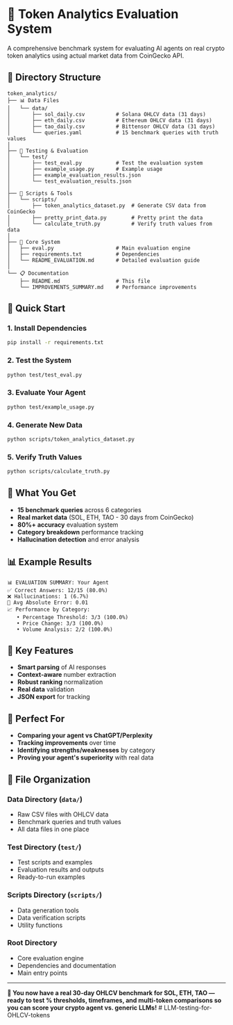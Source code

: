# 🚀 Token Analytics Evaluation System

A comprehensive benchmark system for evaluating AI agents on real crypto token analytics using actual market data from CoinGecko API.

## 📁 Directory Structure

```
token_analytics/
├── 📊 Data Files
│   └── data/
│       ├── sol_daily.csv          # Solana OHLCV data (31 days)
│       ├── eth_daily.csv          # Ethereum OHLCV data (31 days)
│       ├── tao_daily.csv          # Bittensor OHLCV data (31 days)
│       └── queries.yaml           # 15 benchmark queries with truth values
│
├── 🧪 Testing & Evaluation
│   └── test/
│       ├── test_eval.py           # Test the evaluation system
│       ├── example_usage.py       # Example usage
│       ├── example_evaluation_results.json
│       └── test_evaluation_results.json
│
├── 🔧 Scripts & Tools
│   └── scripts/
│       ├── token_analytics_dataset.py  # Generate CSV data from CoinGecko
│       ├── pretty_print_data.py        # Pretty print the data
│       └── calculate_truth.py          # Verify truth values from data
│
├── 🤖 Core System
│   ├── eval.py                    # Main evaluation engine
│   ├── requirements.txt           # Dependencies
│   └── README_EVALUATION.md       # Detailed evaluation guide
│
└── 📋 Documentation
    ├── README.md                  # This file
    └── IMPROVEMENTS_SUMMARY.md    # Performance improvements
```

## 🚀 Quick Start

### 1. Install Dependencies
```bash
pip install -r requirements.txt
```

### 2. Test the System
```bash
python test/test_eval.py
```

### 3. Evaluate Your Agent
```bash
python test/example_usage.py
```

### 4. Generate New Data
```bash
python scripts/token_analytics_dataset.py
```

### 5. Verify Truth Values
```bash
python scripts/calculate_truth.py
```

## 🎯 What You Get

- **15 benchmark queries** across 6 categories
- **Real market data** (SOL, ETH, TAO - 30 days from CoinGecko)
- **80%+ accuracy** evaluation system
- **Category breakdown** performance tracking
- **Hallucination detection** and error analysis

## 📊 Example Results

```
📊 EVALUATION SUMMARY: Your Agent
✅ Correct Answers: 12/15 (80.0%)
❌ Hallucinations: 1 (6.7%)
📏 Avg Absolute Error: 0.01
📈 Performance by Category:
   • Percentage Threshold: 3/3 (100.0%)
   • Price Change: 3/3 (100.0%)
   • Volume Analysis: 2/2 (100.0%)
```

## 🔧 Key Features

- **Smart parsing** of AI responses
- **Context-aware** number extraction
- **Robust ranking** normalization
- **Real data** validation
- **JSON export** for tracking

## 🎉 Perfect For

- **Comparing your agent vs ChatGPT/Perplexity**
- **Tracking improvements** over time
- **Identifying strengths/weaknesses** by category
- **Proving your agent's superiority** with real data

## 📁 File Organization

### **Data Directory** (`data/`)
- Raw CSV files with OHLCV data
- Benchmark queries and truth values
- All data files in one place

### **Test Directory** (`test/`)
- Test scripts and examples
- Evaluation results and outputs
- Ready-to-run examples

### **Scripts Directory** (`scripts/`)
- Data generation tools
- Data verification scripts
- Utility functions

### **Root Directory**
- Core evaluation engine
- Dependencies and documentation
- Main entry points

---

**🎉 You now have a real 30-day OHLCV benchmark for SOL, ETH, TAO — ready to test % thresholds, timeframes, and multi-token comparisons so you can score your crypto agent vs. generic LLMs!** #   L L M - t e s t i n g - f o r - O H L C V - t o k e n s  
 